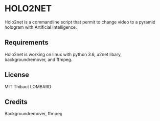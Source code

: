 # HOLO2NET
Holo2net is a commandline script that permit to change video to a pyramid hologram with Artificial Intelligence.
## Requirements
Holo2net is working on linux with python 3.6, u2net libary, backgroundremover, and ffmpeg.
## License
MIT Thibaut LOMBARD
## Credits
Backgroundremover, ffmpeg

